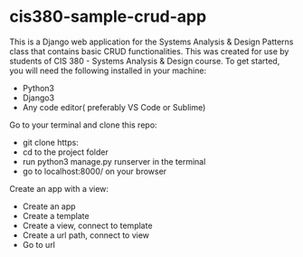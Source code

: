 # cis380-sample-crud-app
This is a Django web application for the Systems Analysis & Design Patterns class that contains basic CRUD functionalities. This was created for use by students of CIS 380 - Systems Analysis &amp; Design course.
To get started, you will need the following installed in your machine:
- Python3
- Django3
- Any code editor( preferably VS Code or Sublime)


Go to your terminal and clone this repo:

- git clone https:
- cd to the project folder
- run python3 manage.py runserver in the terminal
- go to localhost:8000/ on your browser

Create an app with a view:

- Create an app
- Create a template
- Create a view, connect to template
- Create a url path, connect to view
- Go to url 



